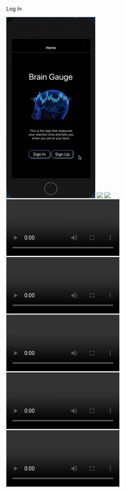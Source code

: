 Log In

![](https://github.com/mattkrebs2000/ReactNativeBrainGaugeFolder/blob/master/frontend/LogIn.gif/?s=200)
![](https://github.com/mattkrebs2000/ReactNativeBrainGaugeFolder/blob/master/frontend/Onee.gif/?s=200)
![](https://github.com/mattkrebs2000/ReactNativeBrainGaugeFolder/blob/master/frontend/Twoo.gif)
![](https://github.com/mattkrebs2000/ReactNativeBrainGaugeFolder/blob/master/frontend/Three.mp4)
![](https://github.com/mattkrebs2000/ReactNativeBrainGaugeFolder/blob/master/frontend/Four.mp4)
![](https://github.com/mattkrebs2000/ReactNativeBrainGaugeFolder/blob/master/frontend/Five.mp4)
![](https://github.com/mattkrebs2000/ReactNativeBrainGaugeFolder/blob/master/frontend/Six.mp4)
![](https://github.com/mattkrebs2000/ReactNativeBrainGaugeFolder/blob/master/frontend/Seven.mp4)


